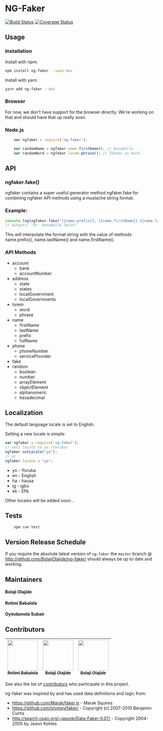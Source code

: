 # NG-Faker

[![Build Status](https://travis-ci.org/BolajiOlajide/ng-faker.svg?branch=master)](https://travis-ci.org/BolajiOlajide/ng-faker)
[![Coverage Status](https://coveralls.io/repos/github/BolajiOlajide/ng-faker/badge.svg?branch=master)](https://coveralls.io/github/BolajiOlajide/ng-faker?branch=master)

## Usage

### Installation

Install with npm:

```sh
npm install ng-faker --save-dev
```

Install with yarn:

```sh
yarn add ng-faker --dev
```

### Browser

For now, we don't have support for the browser directly. We're working on that and should have that up really soon.

### Node.js

```js
    var ngfaker = require('ng-faker');

    var randomName = ngfaker.name.firstName(); // Annabelle
    var randomWord = ngfaker.lorem.phrase(); // Thanks so much.
```

## API

### ngfaker.fake()
ngfaker contains a super useful generator method ngfaker.fake for combining ngfaker API methods using a mustache string format.

### Example:

```js
console.log(ngfaker.fake("{{name.prefix}}, {{name.firstName}} {{name.lastName}}"));
// outputs: "Dr. Annabelle Smith"
```

This will interpolate the format string with the value of methods name.prefix(), name.lastName() and name.firstName().

### API Methods

* account
  * bank
  * accountNumber
* address
  * state
  * states
  * localGovernment
  * localGovernments
* lorem
  * word
  * phrase
* name
  * firstName
  * lastName
  * prefix
  * fullName
* phone
  * phoneNumber
  * serviceProvider
* fake
* random
  * boolean
  * number
  * arrayElement
  * objectElement
  * alphanumeric
  * hexadecimal

## Localization

The default language locale is set to English.

Setting a new locale is simple:

```js
var ngfaker = require('ng-faker');
// sets locale to yo (Yoruba)
ngfaker.setLocale("yo");
// or
ngfaker.locale = "yo";
```

 * yo - Yoruba
 * en - English
 * ha - hausa
 * ig - igbo
 * ek - Efik

 Other locales will be added soon...


## Tests

```sh
    npm run test
```

## Version Release Schedule

If you require the absolute latest version of `ng-faker` the `master` branch @ http://github.com/BolajiOlajide/ng-faker/ should always be up to date and working.

## Maintainers

#### Bolaji Olajide
#### Rotimi Babalola
#### Oyindamola Subair

## Contributors

| [<img src="https://github.com/rotimi-babalola.png" width="100px;"><br><sub><b>Rotimi Babalola</b></sub>](https://github.com/rotimi-babalola)| [<img src="https://github.com/BolajiOlajide" width="100px;"><br><sub><b>Bolaji Olajide</b></sub>](https://github.com/BolajiOlajide) | [<img src="https://github.com/oyinda-subair.png" width="100px;"><br><sub><b>Bolaji Olajide</b></sub>](https://github.com/oyinda-subair)
| :---: | :---: | :---: | 

See also the list of [contributors](https://github.com/BolajiOlajide/ng-faker/contributors) who participate in this project.

ng-faker was inspired by and has used data definitions and logic from:

 * https://github.com/Marak/faker.js - Marak Squires
 * https://github.com/stympy/faker/ - Copyright (c) 2007-2010 Benjamin Curtis
 * http://search.cpan.org/~jasonk/Data-Faker-0.07/ - Copyright 2004-2005 by Jason Kohles
